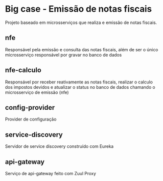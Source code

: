 # Big case - Emissão de notas fiscais
Projeto baseado em microsserviços que realiza e emissão de notas fiscais.

## nfe
Responsável pela emissão e consulta das notas fiscais, além de ser o único microsserviço responsável por gravar no banco de dados

## nfe-calculo
Responsável por receber reativamente as notas fiscais, realizar o calculo dos impostos devidos e atualizar o status no banco de dados chamando o microsserviço de emissão (nfe)

## config-provider
Provider de configuração

## service-discovery
Servidor de service discovery construído com Eureka

## api-gateway
Serviço de api-gateway feito com Zuul Proxy
